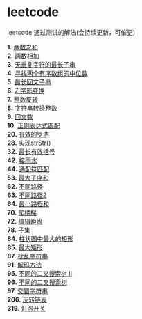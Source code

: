 # leetcode
leetcode 通过测试的解法(会持续更新，可催更)

**1.** [两数之和](https://github.com/rogueKangaroo/leetcode/blob/master/simple/1_two_sum.go) </br>
**2.** [两数相加](https://github.com/rogueKangaroo/leetcode/blob/master/medium/2_add_two_numbers) </br>
**3.** [无重复字符的最长子串](https://github.com/rogueKangaroo/leetcode/blob/master/medium/3_length_of_longest_substring) </br>
**4.** [寻找两个有序数组的中位数](https://github.com/rogueKangaroo/leetcode/blob/master/hard/4_find_median_sorted_arrays) </br>
**5.** [最长回文子串](https://github.com/rogueKangaroo/leetcode/blob/master/medium/5_longest_palindrome) </br>
**6.** [Z 字形变换](https://github.com/rogueKangaroo/leetcode/blob/master/medium/6_z_convert) </br>
**7.** [整数反转](https://github.com/rogueKangaroo/leetcode/blob/master/simple/7_int_reverse) </br>
**8.** [字符串转换整数](https://github.com/rogueKangaroo/leetcode/blob/master/medium/8_my_atoi) </br>
**9.** [回文数](https://github.com/rogueKangaroo/leetcode/blob/master/simple/9_is_palindrome) </br>
**10.** [正则表达式匹配](https://github.com/rogueKangaroo/leetcode/blob/master/hard/10_is_match) </br>
**20.** [有效的罗浩](https://github.com/rogueKangaroo/leetcode/blob/master/simple/20_is_valid) </br>
**28.** [实现strStr()](https://github.com/rogueKangaroo/leetcode/blob/master/hard/28_str_str) </br>
**32.** [最长有效括号](https://github.com/rogueKangaroo/leetcode/blob/master/hard/32_longest_valid_parentheses) </br>
**42.** [接雨水](https://github.com/rogueKangaroo/leetcode/blob/master/hard/42_trap) </br>
**44.** [通配符匹配](https://github.com/rogueKangaroo/leetcode/blob/master/hard/44_is_match) </br>
**53.** [最大子序和](https://github.com/rogueKangaroo/leetcode/blob/master/simple/53_max_sub_array) </br>
**62.** [不同路径](https://github.com/rogueKangaroo/leetcode/blob/master/medium/62_unique_paths) </br>
**63.** [不同路径2](https://github.com/rogueKangaroo/leetcode/blob/master/medium/63_unique_paths_with_obstacles) </br>
**64.** [最小路径和](https://github.com/rogueKangaroo/leetcode/blob/master/medium/64_min_path_sum) </br>
**70.** [爬楼梯](https://github.com/rogueKangaroo/leetcode/blob/master/simple/70_climb_stairs) </br>
**72.** [编辑距离](https://github.com/rogueKangaroo/leetcode/blob/master/hard/72_min_distance) </br>
**78.** [子集](https://github.com/rogueKangaroo/leetcode/blob/master/medium/78_subsets) </br>
**84.** [柱状图中最大的矩形](https://github.com/rogueKangaroo/leetcode/blob/master/hard/84_largest_rectangle_area) </br>
**85.** [最大矩形](https://github.com/rogueKangaroo/leetcode/blob/master/hard/85_maximal_rectangle) </br>
**87.** [扰乱字符串](https://github.com/rogueKangaroo/leetcode/blob/master/hard/87_is_scramble) </br>
**91.** [解码方法](https://github.com/rogueKangaroo/leetcode/blob/master/medium/91_num_decodings) </br>
**95.** [不同的二叉搜索树 II](https://github.com/rogueKangaroo/leetcode/blob/master/medium/95_generate_trees) </br>
**96.** [不同的二叉搜索树](https://github.com/rogueKangaroo/leetcode/blob/master/medium/96_generate_trees) </br>
**97.** [交错字符串](https://github.com/rogueKangaroo/leetcode/blob/master/hard/97_is_interleave) </br>
**206.** [反转链表](https://github.com/rogueKangaroo/leetcode/blob/master/simple/206_reverse_list) </br>
**319.** [灯泡开关](https://github.com/rogueKangaroo/leetcode/blob/master/medium/319_bulb_switch) </br>
